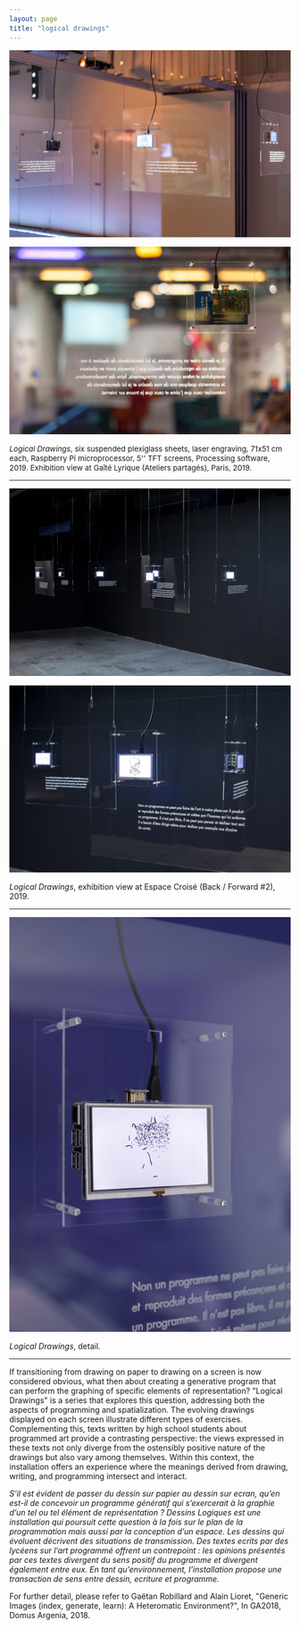 ```yaml
---
layout: page
title: "logical drawings"
---
```


![Logical Drawings, 2019](img/gaetan-robillard-logical-drawings-2019.jpg)

![Logical Drawings, 2019](img/gaetan-robillard-logical-drawings-2019-2.jpg)

<span style="font-size:10pt">*Logical Drawings*, six suspended plexiglass sheets, laser engraving, 71x51 cm each, Raspberry Pi microprocessor, 5'' TFT screens, Processing software, 2019. Exhibition view at Gaîté Lyrique (Ateliers partagés), Paris, 2019.</span>

----

![Logical Drawings, 2019](img/gaetan-robillard-logical-drawings-2019-3.jpg)

![Logical Drawings, 2019](img/gaetan-robillard-logical-drawings-2019-5.jpg)

*Logical Drawings*, exhibition view at Espace Croisé (Back / Forward #2), 2019.

----

![Logical Drawings, 2019](img/gaetan-robillard-logical-drawings-2019-4.jpg)

*Logical Drawings*, detail.

----

If transitioning from drawing on paper to drawing on a screen is now considered obvious, what then about creating a generative program that can perform the graphing of specific elements of representation? "Logical Drawings" is a series that explores this question, addressing both the aspects of programming and spatialization. The evolving drawings displayed on each screen illustrate different types of exercises. Complementing this, texts written by high school students about programmed art provide a contrasting perspective: the views expressed in these texts not only diverge from the ostensibly positive nature of the drawings but also vary among themselves. Within this context, the installation offers an experience where the meanings derived from drawing, writing, and programming intersect and interact.

*S’il est évident de passer du dessin sur papier au dessin sur ecran, qu’en est-il de concevoir un programme génératif qui s’exercerait à la graphie d’un tel ou tel élément de représentation ? Dessins Logiques est une installation qui poursuit cette question à la fois sur le plan de la programmation mais aussi par la conception d’un espace. Les dessins qui évoluent décrivent des situations de transmission. Des textes ecrits par des lycéens sur l’art programmé offrent un contrepoint : les opinions présentés par ces textes divergent du sens positif du programme et divergent également entre eux. En tant qu’environnement, l’installation propose une transaction de sens entre dessin, ecriture et programme.*

For further detail, please refer to Gaëtan Robillard and Alain Lioret, "Generic Images (index, generate, learn): A Heteromatic Environment?", In GA2018, Domus Argenia, 2018.
